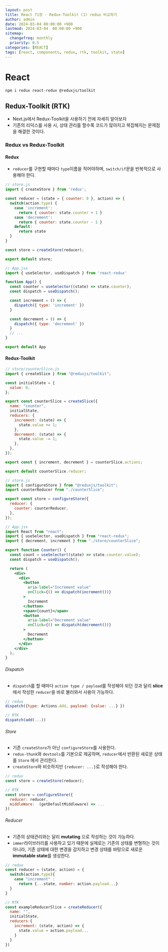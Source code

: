```yaml
---
layout: post
title: React 71장 - Redux-Toolkit (1) redux 비교하기
author: admin
date: 2024-03-04 00:00:00 +900
lastmod: 2024-03-04  00:00:00 +900
sitemap:
  changefreq: monthly
  priority: 0.5
categories: [REACT]
tags: [react, components, redux, rtk, toolkit, state]
---
```


# React

```
npm i redux react-redux @reduxjs/toolkit
```

## Redux-Toolkit (RTK)

- Next.js에서 Redux-Toolkit을 사용하기 전에 자세히 알아보자
- 기존의 리덕스를 사용 시, 상태 관리를 할수록 코드가 많아지고 복잡해지는 문제점을 해결한 것이다.

### Redux vs Redux-Toolkit

#### Redux

- `reducer`를 구현할 때마다 `type`이름을 적어야하며, `switch/if`문을 반복적으로 사용해야 한다.

```jsx
// store.js
import { createStore } from 'redux';

const reducer = (state = { counter: 0 }, action) => {
  switch(action.type) {
    case 'increment':
      return { counter: state.counter + 1 }
    case 'decrement':
      return { counter: state.counter - 1 }
    default:
      return state
  }
}

const store = createStore(reducer);

export default store;

// App.jsx
import { useSelector, useDispatch } from 'react-redux'

function App() {
  const counter = useSelector((state) => state.counter);
  const dispatch = useDispatch();

  const increment = () => {
    dispatch({ type: 'increment' })
  }

  const decrement = () => {
    dispatch({ type: 'decrement' })
  }
  // ...
}

export default App
```

#### Redux-Toolkit

```jsx
// store/counterSlice.js
import { createSlice } from "@reduxjs/toolkit";

const initialState = {
  value: 0,
};

export const counterSlice = createSlice({
  name: "counter",
  initialState,
  reducers: {
    increment: (state) => {
      state.value += 1;
    },
    decrement: (state) => {
      state.value -= 1;
    },
  },
});

export const { increment, decrement } = counterSlice.actions;

export default counterSlice.reducer;

// store.js
import { configureStore } from "@reduxjs/toolkit";
import counterReducer from "./counterSlice";

export const store = configureStore({
  reducer: {
    counter: counterReducer,
  },
});

// App.jsx
import React from "react";
import { useSelector, useDispatch } from "react-redux";
import { decrement, increment } from "./store/counterSlice";

export function Counter() {
  const count = useSelector((state) => state.counter.value);
  const dispatch = useDispatch();

  return (
    <div>
      <div>
        <button
          aria-label="Increment value"
          onClick={() => dispatch(increment())}
        >
          Increment
        </button>
        <span>{count}</span>
        <button
          aria-label="Decrement value"
          onClick={() => dispatch(decrement())}
        >
          Decrement
        </button>
      </div>
    </div>
  );
}
```

###### Dispatch

- `dispatch`를 할 때마다 `action type / payload`를 작성해야 되던 것과 달리 **slice**에서 작성한 `reducer`을 바로 불러와서 사용이 가능하다.

```jsx
// redux
dispatch({type: Actions.Add, payload: {value: ...} })

// RTK
dispatch(add(...))
```

###### Store

- 기존 `createStore`가 아닌 `configureStore`를 사용한다.
- `redux-thunk`와 `devtools`를 기본으로 제공하며, `reducer`에서 반환된 새로운 상태를 `Store` 에서 관리한다.
- `createStore`와 비슷하지만 `{reducer: ...}`로 작성해야 한다.

```jsx
// redux
const store = createStore(reducer);

// RTK
const store = configureStore({
  reducer: reducer,
  middleWare:  (getDefaultMiddleware) => ...
})
```

###### Reducer

- 기존의 상태관리와는 달리 **mutating** 으로 작성하는 것이 가능하다.
- `immer`라이브러리를 사용하고 있기 때문에 실제로는 기존의 상태를 변형하는 것이 아니라, 기존 상태에 대한 변경을 감지하고 변경 상태를 바탕으로 새로운 **immutable state**를 생성한다.

```jsx
// redux
const reducer = (state, action) = {
  switch(action.type){
    case "increment" :
      return {...state, number: action.payload...}
  }
}

// RTK
const exampleReducerSlice = createReducer({
  name: "",
  initialState,
  reducers:{
    increment: (state, action) => {
      state.value = action.payload...
    }
  }
})
```
